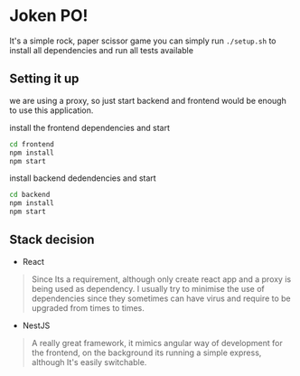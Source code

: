 # Joken PO!

It's a simple rock, paper scissor game
you can simply run `./setup.sh` to install all dependencies and run all tests available

## Setting it up
we are using a proxy, so just start backend and frontend would be enough to use this application. 

install the frontend dependencies and start
```bash
cd frontend
npm install
npm start
```

install backend dedendencies and start
```bash
cd backend
npm install
npm start
```
## Stack decision
- React
> Since Its a requirement, although only create react app and a proxy is being used as dependency. 
> I usually try to minimise the use of dependencies since they sometimes can have virus and require to be upgraded from times to times.
- NestJS
> A really great framework, it mimics angular way of development for the frontend, on the background its running a simple express, 
> although It's easily switchable.

